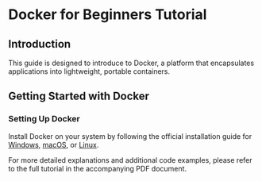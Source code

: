# Docker for Beginners Tutorial

## Introduction

This guide is designed to introduce to Docker, a platform that encapsulates applications into lightweight, portable containers.

## Getting Started with Docker

### Setting Up Docker

Install Docker on your system by following the official installation guide for [Windows](https://docs.docker.com/docker-for-windows/install/), [macOS](https://docs.docker.com/docker-for-mac/install/), or [Linux](https://docs.docker.com/engine/install/).

For more detailed explanations and additional code examples, please refer to the full tutorial in the accompanying PDF document.